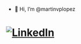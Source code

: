 - 👋 Hi, I’m @martinvplopez
# [![LinkedIn](https://img.shields.io/badge/LinkedIn-Mart%C3%ADn%20van%20Puffelen%20L%C3%B3pez-0077B5?style=for-the-badge&logo=linkedin&logoColor=white&labelColor=101010)](https://es.linkedin.com/in/martinvplopez)


